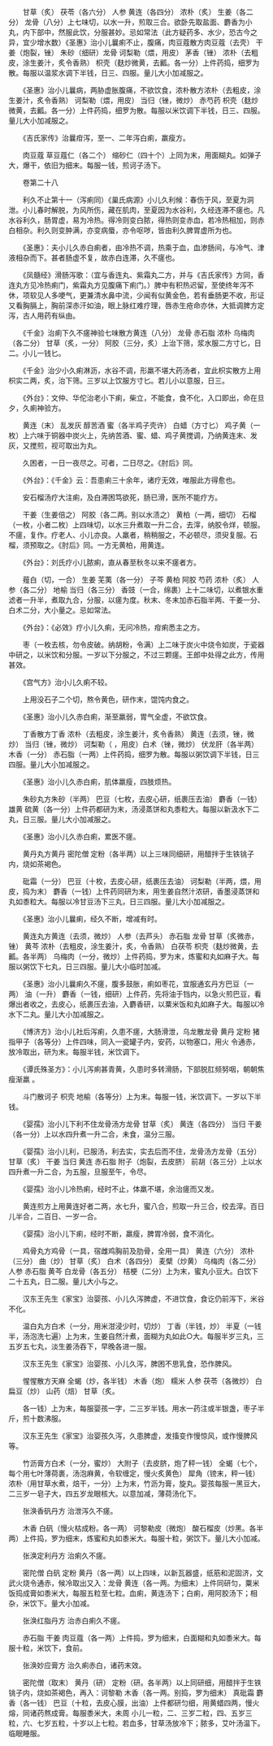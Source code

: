 <!-- { "loadSidebar": true } -->
　　甘草（炙） 茯苓（各六分） 人参 黄连（各四分） 浓朴（炙） 生姜（各二分） 龙骨（八分）上七味切，以水一升，煎取三合。欲卧先取盐面、麝香为小丸，内下部中，然服此饮，分服甚妙。忌如常法（此方疑药多、水少，恐古今之异，宜少增水数）《圣惠》治小儿曩痢不止，腹痛，肉豆蔻散方肉豆蔻（去壳） 干姜（炮裂，锉） 朱砂（细研）龙骨 诃梨勒（煨，用皮） 茅香（锉） 浓朴（去粗皮，涂生姜汁，炙令香熟） 枳壳（麸炒微黄，去瓤。各一分）上件药捣，细罗为散。每服以温浆水调下半钱，日三、四服。量儿大小加减服之。

　　《圣惠》治小儿曩病，两胁虚胀腹痛，不欲饮食，浓朴散方浓朴（去粗皮，涂生姜汁，炙令香熟） 诃梨勒（煨，用皮） 当归（锉，微炒） 赤芍药 枳壳（麸炒微黄，去瓤。各一分）上件药捣，细罗为散。每服以米饮调下半钱，日三、四服。量儿大小加减服之。

　　《吉氏家传》治曩疳泻，至一、二年泻白痢，羸瘦方。

　　肉豆蔻 草豆蔻仁（各二个） 缩砂仁（四十个）上同为末，用面糊丸。如弹子大，爆干，依旧为细末。每服一钱，煎诃子汤下。

　　卷第二十八

　　利久不止第十一（泻痢同）《巢氏病源》小儿久利候：春伤于风，至夏为洞泄。小儿春时解脱，为风所伤，藏在肌肉，至夏因为水谷利，久经连滞不瘥也。凡水谷利久，肠胃虚，易为冷热。得冷则变白脓，得热则变赤血，若冷热相加，则赤白相杂。利久则变肿满，亦变病蜃，亦令呕哕，皆由利久脾胃虚所为也。

　　《圣惠》：夫小儿久赤白痢者，由冷热不调，热乘于血，血渗肠间，与冷气、津液相杂而下。甚者肠虚不复，故赤白连滞，久不瘥也。

　　《凤髓经》滑肠泻歌：（宜与香连丸、紫霜丸二方，并与《吉氏家传》方同，香连丸方见冷热痢门，紫霜丸方见腹痛下痢门。）脾中有积热迟留，至使终年泻不休，项软见人多哽气，更兼清水鼻中流，少闻有似黄金色，若有垂肠更不收，形证又看胸膈上，胸前深赤汗如油，眼上脉红难疗理，唇赤生疮命亦休，大抵调脾方定泻，古人用药有纵由。

　　《千金》治痢下久不瘥神验七味散方黄连（八分） 龙骨 赤石脂 浓朴 乌梅肉（各二分） 甘草（炙，一分） 阿胶（三分，炙）上治下筛，浆水服二方寸匕，日二。小儿一钱匕。

　　《千金》治少小久痢淋沥，水谷不调，形羸不堪大药汤者，宜此枳实散方上用枳实二两，炙，治下筛。三岁以上饮服方寸匕。若儿小以意服，日三。

　　《外台》：文仲、华佗治老小下痢，柴立，不能食，食不化，入口即出，命在旦夕，久痢神验方。

　　黄连（末） 乱发灰 醇苦酒 蜜（各半鸡子壳许） 白蜡（方寸匕） 鸡子黄（一枚）上六味于铜器中炭火上，先纳苦酒、蜜、蜡、鸡子黄搅调，乃纳黄连末、发灰，又搅煎，视可取出为丸。

　　久困者，一日一夜尽之。可者，二日尽之。《肘后》同。

　　《外台》：《千金》云：吾患痢三十余年，诸疗无效，唯服此方得愈也。

　　安石榴汤疗大注痢，及白滞困笃欲死，肠已滑，医所不能疗方。

　　干姜（生姜倍之） 阿胶（各二两。别以水渍之） 黄柏（一两，细切） 石榴（一枚，小者二枚）上四味切，以水三升煮取一升二合，去滓，纳胶令烊，顿服。不瘥，复作。疗老人、小儿亦良。人羸者，稍稍服之，不必顿尽，须臾复服。石榴，须预取之。《肘后》同。一方无黄柏，用黄连。

　　《外台》：刘氏疗小儿脓痢，直从春至秋冬以来不瘥者方。

　　薤白（切，一合） 生姜 芜荑（各一分） 子芩 黄柏 阿胶 芍药 浓朴（炙） 人参（各二分） 地榆 当归（各三分） 香豉（一合，绵裹）上十二味切，以煮银水重滤者一升半，煮取九合，分服，以瘥为度。秋末、冬末加赤石脂半两、干姜一分、白术二分，大小量之。忌如常法。

　　《外台》：《必效》疗小儿久痢，无问冷热，疳痢悉主之方。

　　枣（一枚去核，勿令皮破。纳胡粉，令满）上二味于炭火中烧令如炭，于瓷器中研之，以米饮和分服。一岁以下分服之，不过三颗瘥。王郎中处得之此方，传用甚效。

　　《宫气方》治小儿久痢不较。

　　上用没石子二个切，熬令黄色，研作末，馄饨内食之。

　　《圣惠》治小儿久赤白痢，渐至羸弱，胃气全虚，不欲饮食。

　　丁香散方丁香 浓朴（去粗皮，涂生姜汁，炙令香熟） 黄连（去须，锉，微炒） 当归（锉，微炒） 诃梨勒（ ，用皮）白术（锉，微炒） 伏龙肝（各半两） 木香（一分） 赤石脂（一两）上件药捣，细罗为散。每服以粥饮调下半钱，日三四服。量儿大小加减服之。

　　《圣惠》治小儿久赤白痢，肌体羸瘦，四肢烦热。

　　朱砂丸方朱砂（半两） 巴豆（七枚，去皮心研，纸裹压去油） 麝香（一钱） 雄黄 硫黄（各一分）上件药都研为末，汤浸蒸饼和丸黍粒大。每服以新汲水下二丸，日三服。量儿大小加减服之。

　　《圣惠》治小儿久赤白痢，累医不瘥。

　　黄丹丸方黄丹 密陀僧 定粉（各半两）以上三味同细研，用醋拌于生铁铫子内，烧如茶褐色。

　　砒霜（一分） 巴豆（十枚，去皮心研，纸裹压去油） 诃梨勒（半两，煨，用皮，捣为末） 麝香（一钱）上件药同研为末，用生姜自然汁浓研，香墨浸蒸饼和丸如黍粒大。每服以冷甘豆汤下三丸，日三四服。量儿大小加减服之。

　　《圣惠》治小儿曩痢，经久不断，增减有时。

　　黄连丸方黄连（去须，微炒） 人参（去芦头） 赤石脂 龙骨 甘草（炙微赤，锉） 黄芩 浓朴（去粗皮，涂生姜汁，炙，令香熟） 白茯苓 枳壳（麸炒微黄，去瓤。各半两） 乌梅肉（一分，微炒）上件药捣，罗为末，炼蜜和丸如麻子大。每服以粥饮下七丸，日三四服。量儿大小临时加减。

　　《圣惠》治小儿曩痢久不瘥，腹多鼓胀，痢如枣花，宜服通玄丹方巴豆（一两） 油（一升） 麝香（一钱，细研）上件药，先将油于铛内，以急火煎巴豆，看爆出者收之，去皮心，纸裹压去油，入麝香研，以粟米饭和丸如麻子大。每服以冷水下二丸。量儿大小加减服之。

　　《博济方》治小儿社后泻痢，久患不瘥，大肠滑泄，乌龙散龙骨 黄丹 定粉 猪指甲子（各等分）上件四味，同入一瓷罐子内，安药，以物塞口，用火 令通赤，放冷取出，研为末。每服半钱，米饮调下。

　　《谭氏殊圣方》：小儿泻痢甚青黄，久患时多转滑肠，下部脱肛频努咽，朝朝焦瘦渐羸 。

　　斗门散诃子 枳壳 地榆（各等分）上为末。每服一钱，米饮调下。一岁以下半钱。

　　《婴孺》治小儿下利不住龙骨汤方龙骨 甘草（炙） 黄连（各四分） 当归 干姜（各一分）上以水四升煮一升二合，未食，温分三服。

　　《婴孺》治小儿利，已服汤，利去实，实去后而不住，龙骨汤方龙骨（五分） 甘草（炙） 干姜 当归 黄连 赤石脂 附子（炮裂，去皮脐） 前胡（各三分）上以水四升煮一升二合，为五服，旦服至午，令尽。

　　《婴孺》治小儿冷热痢，经时不止，体羸不堪，余治瘥而又发。

　　黄连煎方上用黄连好者二两，水七升，蜜八合，煎取一升三合，绞去滓。百日儿半合，二百日、一岁一合。

　　《婴孺》治小儿下痢，经时不断，羸瘦，脾胃冷弱，食不消化。

　　鸡骨丸方鸡骨（一具，宿雌鸡胸前及肋骨，全用一具） 黄连（六分） 浓朴（三分） 曲（炒） 甘草（炙） 白术（各四分） 麦檗（炒黄） 乌梅肉（各二分） 人参 赤石脂 黄芩 白龙骨（各五分） 桔梗（二分）上为末，蜜丸小豆大。白饮下二十五丸，日二服。量儿大小与之。

　　汉东王先生《家宝》治婴孩、小儿久泻脾虚，不进饮食，食讫仍前泻下，米谷不化。

　　温白丸方白术（一分，用米泔浸少时，切炒） 丁香（半钱，炒） 半夏（一钱半，汤泡洗七遍）上为末，生姜自然汁煮，面糊为丸如此○大。每服半岁三丸，三五岁五七丸，淡生姜汤吞下，早晚各进一服。

　　汉东王先生《家宝》治婴孩、小儿久泻，脾困不思乳食，恐作脾风。

　　惺惺散方天麻 全蝎（炒，各半钱） 木香（炮） 糯米 人参 茯苓（各微炒） 白扁豆（炒） 山药（焙） 甘草（炙。

　　各一钱）上为末，每服婴孩一字，二三岁半钱。用水一药注或半银盏，枣子半斤，煎十数沸服。

　　汉东王先生《家宝》治婴孩久泻，久患脾虚，发搐变作慢惊风，或作慢脾风等。

　　竹沥膏方白术（一分，蜜炒） 大附子（去皮脐，炮了秤一钱） 全蝎（七个，每个用七叶薄荷裹，汤泡麻黄，令软缠定，慢火炙黄色） 犀角（镑末，秤一钱） 浓朴（用甘草水煮，焙干，一分）上为末，竹沥为膏，旋丸。婴孩每服一黑豆大，二三岁一皂子大，四五岁龙眼核大。以意加减，薄荷汤化下。

　　张涣香矾丹方 治泄泻久不瘥。

　　木香 白矾（慢火枯成粉。各一两） 诃黎勒皮（微炮） 酸石榴皮（炒黑。各半两）上件捣，罗为细末，炼蜜和丸如黍米大。每服十粒，粥饮下。量儿大小加减。

　　张涣定利丹方 治痢久不瘥。

　　密陀僧 白矾 定粉 黄丹（各一两）以上四味，以新瓦器盛，纸筋和泥固济，文武火烧令通赤，候冷取出又入：龙骨 黄连（各一两。为细末）上件同研匀，粟米饭捣成膏如黍米大，每服五粒至七粒。血痢，黄连汤下；白痢，用阿胶汤下；相杂，米饮下。量大小加减。

　　张涣红脂丹方 治赤白痢久不瘥。

　　赤石脂 干姜 肉豆蔻（各一两）上件捣，罗为细末，白面糊和丸如黍米大。每服十粒，米饮下，食前。

　　张涣妙应膏方 治久痢赤白，诸药末效。

　　密陀僧（取末） 黄丹（研） 定粉（研。各半两）以上同研细，用醋拌于生铁铫子内，烧如茶褐色，再入：诃黎勒 木香（各一两。别捣，罗为细末） 真砒霜 麝香（各一钱） 巴豆（十粒，去皮心膜，出油）上件都研匀细，用黄蜡四两，慢火熔，同诸药熬成膏。每服黍米大，未周 小儿一粒，二、三岁二粒，四、五岁三粒，六、七岁五粒，十岁以上七粒。若血多，甘草汤放冷下；脓多，艾叶汤温下。临眠睡服。


